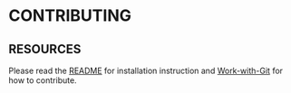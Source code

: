 # CONTRIBUTING

## RESOURCES


Please read the [README](README.md) for installation instruction and [Work-with-Git](Work-with-Git.md) for how to contribute.
